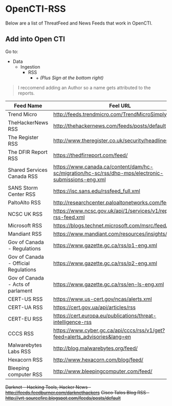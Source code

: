 # OpenCTI-RSS

Below are a list of ThreatFeed and News Feeds that work in OpenCTI.

## Add into Open CTI
Go to:
- Data
   - Ingestion
      - RSS
         - \+ _(Plus Sign at the bottom right)_
>I reccomend adding an Author so a name gets attributed to the reports.

Feed Name|Feel URL
-|-
Trend Micro                           |  http://feeds.trendmicro.com/TrendMicroSimplySecurity
TheHackerNews RSS                     |  http://thehackernews.com/feeds/posts/default
The Register RSS                      |  http://www.theregister.co.uk/security/headlines.atom
The DFIR Report RSS                   |  https://thedfirreport.com/feed/
Shared Services Canada RSS            |  https://www.canada.ca/content/dam/hc-sc/migration/hc-sc/rss/dhp-mps/electronic-submissions-eng.xml
SANS Storm Center RSS                 |  https://isc.sans.edu/rssfeed_full.xml
PaltoAlto RSS                         |  http://researchcenter.paloaltonetworks.com/feed/
NCSC UK RSS                           |  https://www.ncsc.gov.uk/api/1/services/v1/report-rss-feed.xml
Microsoft RSS                         |  https://blogs.technet.microsoft.com/msrc/feed/
Mandiant RSS                          |  https://www.mandiant.com/resources/insights/rss.xml
Gov of Canada - Regulations           |  https://www.gazette.gc.ca/rss/p1-eng.xml
Gov of Canada - Official Regulations  |  https://www.gazette.gc.ca/rss/p2-eng.xml
Gov of Canada - Acts of parlament     |  https://www.gazette.gc.ca/rss/en-ls-eng.xml
CERT-US RSS                           |  https://www.us-cert.gov/ncas/alerts.xml
CERT-UA RSS                           |  https://cert.gov.ua/api/articles/rss
CERT-EU RSS                           |  https://cert.europa.eu/publications/threat-intelligence-rss
CCCS RSS                              |  https://www.cyber.gc.ca/api/cccs/rss/v1/get?feed=alerts_advisories&lang=en
Malwarebytes Labs RSS                 |  http://blog.malwarebytes.org/feed/
Hexacorn RSS                          |  http://www.hexacorn.com/blog/feed/
Bleeping computer RSS                 |  http://www.bleepingcomputer.com/feed/



~~Darknet – Hacking Tools, Hacker News  -  http://feeds.feedburner.com/darknethackers~~
~~Cisco Talos Blog RSS - http://vrt-sourcefire.blogspot.com/feeds/posts/default~~
